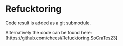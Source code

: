 # Refucktoring

Code result is added as a git submodule.

Alternatively the code can be found here: [https://github.com/cheesi/Refucktoring.SoCraTes23]
